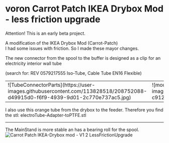 # voron Carrot Patch IKEA Drybox Mod - less friction upgrade

Attention! This is an early beta project. <br>

A modification of the IKEA Drybox Mod (Carrot-Patch) <br>
I had some issues with friction. So I made these mayor changes.<br>

The new connector from the spool to the buffer is designed as a clip for an electricity interior wall tube </p>(search for: REV 0579217555 Iso-Tube, Cable Tube EN16 Flexible)<br>
<table>
  <tr>
    <td>![TubeConnectorParts](https://user-images.githubusercontent.com/113828518/208752088-d49915d0-f6f9-4939-9d01-2c770e737ac5.jpg)</td>
    <td>![mounted-tubeConnector](https://user-images.githubusercontent.com/113828518/208752139-c912c6d8-1e4d-4f75-bb03-cc6eb5041ecf.jpg)</td>
  </tr>
</table>


I also use this orange tube from the drybox to the feeder. Therefore you find the stl: electroTube-Adapter-toPTFE.stl<br><hr>
The MainStand is more stable an has a bearing roll for the spool.
![Carrot Patch IKEA-Drybox mod - V1 2 LessFrictionUpgrade](https://user-images.githubusercontent.com/113828518/208548152-d0b49000-b78b-4efe-889b-2b3845f8ecb9.png)
